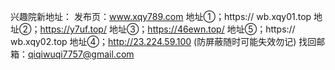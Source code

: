 
兴趣院新地址：
发布页：www.xqy789.com
地址①；https://	wb.xqy01.top
地址②；https://y7uf.top/
地址③；https://46ewn.top/
地址⑤；https://	wb.xqy02.top
地址④；http://23.224.59.100 (防屏蔽随时可能失效勿记)
找回邮箱：qiqiwuqi7757@gmail.com

